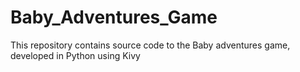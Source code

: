 # Baby_Adventures_Game
This repository contains source code to the Baby adventures game, developed in Python using Kivy
